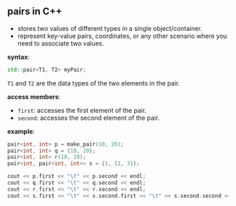 ## pairs in C++

- stores two values of different types in a single object/container.
- represent key-value pairs, coordinates, or any other scenario where you need to associate two values.

**syntax**:

```cpp
std::pair<T1, T2> myPair;
```

`T1` and `T2` are the data types of the two elements in the pair.

**access members**:

*   `first`: accesses the first element of the pair.
*   `second`: accesses the second element of the pair.

**example**:

```cpp
pair<int, int> p = make_pair(10, 20);
pair<int, int> q = {10, 20};
pair<int, int> r(10, 20);
pair<int, pair<int, int>> s = {1, {2, 3}};

cout << p.first << "\t" << p.second << endl;
cout << q.first << "\t" << q.second << endl;
cout << r.first << "\t" << r.second << endl;
cout << s.first << "\t" << s.second.first << "\t" << s.second.second << endl;
```

